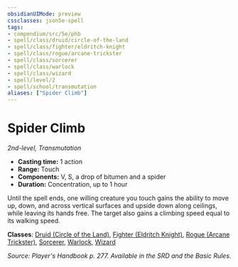```yaml
---
obsidianUIMode: preview
cssclasses: json5e-spell
tags:
- compendium/src/5e/phb
- spell/class/druid/circle-of-the-land
- spell/class/fighter/eldritch-knight
- spell/class/rogue/arcane-trickster
- spell/class/sorcerer
- spell/class/warlock
- spell/class/wizard
- spell/level/2
- spell/school/transmutation
aliases: ["Spider Climb"]
---
```

# Spider Climb
*2nd-level, Transmutation*  

- **Casting time:** 1 action
- **Range:** Touch
- **Components:** V, S, a drop of bitumen and a spider
- **Duration:** Concentration, up to 1 hour

Until the spell ends, one willing creature you touch gains the ability to move up, down, and across vertical surfaces and upside down along ceilings, while leaving its hands free. The target also gains a climbing speed equal to its walking speed.

**Classes**: [Druid (Circle of the Land)](compendium/classes/druid-circle-of-the-land.md), [Fighter (Eldritch Knight)](compendium/classes/fighter-eldritch-knight.md), [Rogue (Arcane Trickster)](compendium/classes/rogue-arcane-trickster.md), [Sorcerer](compendium/classes/sorcerer.md), [Warlock](compendium/classes/warlock.md), [Wizard](compendium/classes/wizard.md)

*Source: Player's Handbook p. 277. Available in the SRD and the Basic Rules.*
